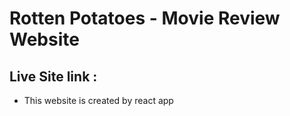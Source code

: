 # Rotten Potatoes - Movie Review Website
## Live Site link :

* This website is created by react app
